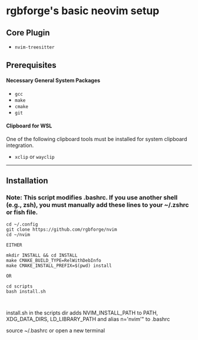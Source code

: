 # rgbforge's basic neovim setup

## Core Plugin

* `nvim-treesitter`


## Prerequisites

#### Necessary General System Packages

* `gcc`
* `make`
* `cmake`
* `git`

#### Clipboard for WSL
One of the following clipboard tools must be installed for system clipboard integration.

* `xclip` or `wayclip` 

---

## Installation

### Note: This script modifies .bashrc. If you use another shell (e.g., zsh), you must manually add these lines to your ~/.zshrc or fish file.

```
cd ~/.config
git clone https://github.com/rgbforge/nvim
cd ~/nvim

EITHER

mkdir INSTALL && cd INSTALL
make CMAKE_BUILD_TYPE=RelWithDebInfo
make CMAKE_INSTALL_PREFIX=$(pwd) install

OR

cd scripts
bash install.sh



```





install.sh in the scripts dir adds NVIM_INSTALL_PATH to PATH, XDG_DATA_DIRS, LD_LIBRARY_PATH
and alias n='nvim'" to .bashrc

source ~/.bashrc or open a new terminal


